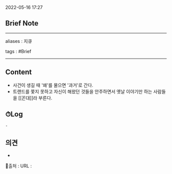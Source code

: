 2022-05-16 17:27
## Brief Note
---
aliases : 지큐

tags : #Brief

---

## Content
- 사건이 생길 때 '왜'를 물으면 '과거'로 간다.
- 트랜드를 쫓지 못하고 자신이 해왔던 것들을 안주하면서 옛날 이야기만 하는 사람들을 [[꼰대]]라 부른다.

## ⏱Log
	-

## 의견
-


📙출처 :
URL :